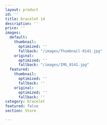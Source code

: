 ```yaml
---
layout: product
id: ''
title: bracelet 14
description: ''
price: ''
images:
  default:
    thumbnail:
      optimized: ''
      fallback: "/images/Thumbnail-0141.jpg"
    original:
      optimized: ''
      fallback: "/images/IMG_0141.jpg"
  featured:
    thumbnail:
      optimized: ''
      fallback: ''
    original:
      optimized: ''
      fallback: ''
category: bracelet
featured: false
section: Store

---
```

